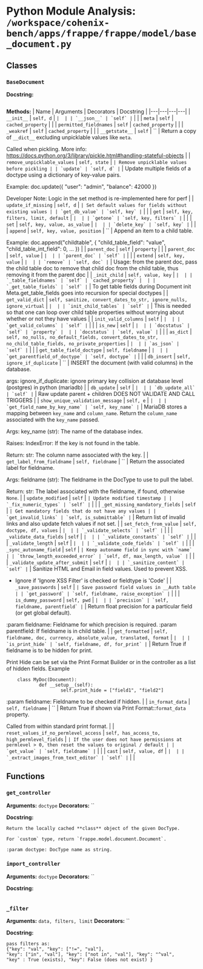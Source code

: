 # Python Module Analysis: `/workspace/cohenix-bench/apps/frappe/frappe/model/base_document.py`

## Classes

### `BaseDocument`


**Docstring:**
```

```

**Methods:**
| Name | Arguments | Decorators | Docstring |
|---|---|---|---|
| `__init__` | `self, d` | `` |  |
| `__json__` | `self` | `` |  |
| `meta` | `self` | `cached_property` |  |
| `permitted_fieldnames` | `self` | `cached_property` |  |
| `_weakref` | `self` | `cached_property` |  |
| `__getstate__` | `self` | `` | Return a copy of `__dict__` excluding unpicklable values like `meta`.

Called when pickling.
More info: https://docs.python.org/3/library/pickle.html#handling-stateful-objects |
| `remove_unpicklable_values` | `self, state` | `` | Remove unpicklable values before pickling |
| `update` | `self, d` | `` | Update multiple fields of a doctype using a dictionary of key-value pairs.

Example:
        doc.update({
                "user": "admin",
                "balance": 42000
        })

Developer Note: Logic in the set method is re-implemented here for perf |
| `update_if_missing` | `self, d` | `` | Set default values for fields without existing values |
| `get_db_value` | `self, key` | `` |  |
| `get` | `self, key, filters, limit, default` | `` |  |
| `getone` | `self, key, filters` | `` |  |
| `set` | `self, key, value, as_value` | `` |  |
| `delete_key` | `self, key` | `` |  |
| `append` | `self, key, value, position` | `` | Append an item to a child table.

Example:
        doc.append("childtable", {
                "child_table_field": "value",
                "child_table_int_field": 0,
                ...
        }) |
| `parent_doc` | `self` | `property` |  |
| `parent_doc` | `self, value` | `` |  |
| `parent_doc` | `self` | `` |  |
| `extend` | `self, key, value` | `` |  |
| `remove` | `self, doc` | `` | Usage: from the parent doc, pass the child table doc to remove that child doc from the
child table, thus removing it from the parent doc |
| `_init_child` | `self, value, key` | `` |  |
| `_table_fieldnames` | `self` | `cached_property` |  |
| `_get_table_fields` | `self` | `` | To get table fields during Document init
Meta.get_table_fields goes into recursion for special doctypes |
| `get_valid_dict` | `self, sanitize, convert_dates_to_str, ignore_nulls, ignore_virtual` | `` |  |
| `init_child_tables` | `self` | `` | This is needed so that one can loop over child table properties
without worrying about whether or not they have values |
| `init_valid_columns` | `self` | `` |  |
| `get_valid_columns` | `self` | `` |  |
| `is_new` | `self` | `` |  |
| `docstatus` | `self` | `property` |  |
| `docstatus` | `self, value` | `` |  |
| `as_dict` | `self, no_nulls, no_default_fields, convert_dates_to_str, no_child_table_fields, no_private_properties` | `` |  |
| `as_json` | `self` | `` |  |
| `get_table_field_doctype` | `self, fieldname` | `` |  |
| `get_parentfield_of_doctype` | `self, doctype` | `` |  |
| `db_insert` | `self, ignore_if_duplicate` | `` | INSERT the document (with valid columns) in the database.

args:
        ignore_if_duplicate: ignore primary key collision
                                        at database level (postgres)
                                        in python (mariadb) |
| `db_update` | `self` | `` |  |
| `db_update_all` | `self` | `` | Raw update parent + children
DOES NOT VALIDATE AND CALL TRIGGERS |
| `show_unique_validation_message` | `self, e` | `` |  |
| `get_field_name_by_key_name` | `self, key_name` | `` | MariaDB stores a mapping between `key_name` and `column_name`.
Return the `column_name` associated with the `key_name` passed.

Args:
        key_name (str): The name of the database index.

Raises:
        IndexError: If the key is not found in the table.

Return:
        str: The column name associated with the key. |
| `get_label_from_fieldname` | `self, fieldname` | `` | Return the associated label for fieldname.

Args:
        fieldname (str): The fieldname in the DocType to use to pull the label.

Return:
        str: The label associated with the fieldname, if found, otherwise `None`. |
| `update_modified` | `self` | `` | Update modified timestamp |
| `_fix_numeric_types` | `self` | `` |  |
| `_get_missing_mandatory_fields` | `self` | `` | Get mandatory fields that do not have any values |
| `get_invalid_links` | `self, is_submittable` | `` | Return list of invalid links and also update fetch values if not set. |
| `set_fetch_from_value` | `self, doctype, df, values` | `` |  |
| `_validate_selects` | `self` | `` |  |
| `_validate_data_fields` | `self` | `` |  |
| `_validate_constants` | `self` | `` |  |
| `_validate_length` | `self` | `` |  |
| `_validate_code_fields` | `self` | `` |  |
| `_sync_autoname_field` | `self` | `` | Keep autoname field in sync with `name` |
| `throw_length_exceeded_error` | `self, df, max_length, value` | `` |  |
| `_validate_update_after_submit` | `self` | `` |  |
| `_sanitize_content` | `self` | `` | Sanitize HTML and Email in field values. Used to prevent XSS.

- Ignore if 'Ignore XSS Filter' is checked or fieldtype is 'Code' |
| `_save_passwords` | `self` | `` | Save password field values in __Auth table |
| `get_password` | `self, fieldname, raise_exception` | `` |  |
| `is_dummy_password` | `self, pwd` | `` |  |
| `precision` | `self, fieldname, parentfield` | `` | Return float precision for a particular field (or get global default).

:param fieldname: Fieldname for which precision is required.
:param parentfield: If fieldname is in child table. |
| `get_formatted` | `self, fieldname, doc, currency, absolute_value, translated, format` | `` |  |
| `is_print_hide` | `self, fieldname, df, for_print` | `` | Return True if fieldname is to be hidden for print.

Print Hide can be set via the Print Format Builder or in the controller as a list
of hidden fields. Example

        class MyDoc(Document):
                def __setup__(self):
                        self.print_hide = ["field1", "field2"]

:param fieldname: Fieldname to be checked if hidden. |
| `in_format_data` | `self, fieldname` | `` | Return True if shown via Print Format::`format_data` property.

Called from within standard print format. |
| `reset_values_if_no_permlevel_access` | `self, has_access_to, high_permlevel_fields` | `` | If the user does not have permissions at permlevel > 0, then reset the values to original / default |
| `get_value` | `self, fieldname` | `` |  |
| `cast` | `self, value, df` | `` |  |
| `_extract_images_from_text_editor` | `self` | `` |  |





## Functions

### `get_controller`
**Arguments:** `doctype`
**Decorators:** ``

**Docstring:**
```
Return the locally cached **class** object of the given DocType.

For `custom` type, return `frappe.model.document.Document`.

:param doctype: DocType name as string.
```
### `import_controller`
**Arguments:** `doctype`
**Decorators:** ``

**Docstring:**
```

```
### `_filter`
**Arguments:** `data, filters, limit`
**Decorators:** ``

**Docstring:**
```
pass filters as:
{"key": "val", "key": ["!=", "val"],
"key": ["in", "val"], "key": ["not in", "val"], "key": "^val",
"key" : True (exists), "key": False (does not exist) }
```

